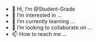 - 👋 Hi, I’m @Student-Grade
- 👀 I’m interested in ...
- 🌱 I’m currently learning ...
- 💞️ I’m looking to collaborate on ...
- 📫 How to reach me ...

<!---
Student-Grade/Student-Grade is a ✨ special ✨ repository because its `README.md` (this file) appears on your GitHub profile.
You can click the Preview link to take a look at your changes.
--->

